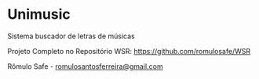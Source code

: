 # Unimusic
Sistema buscador de letras de músicas

Projeto Completo no Repositório WSR: https://github.com/romulosafe/WSR

Rômulo Safe - romulosantosferreira@gmail.com

